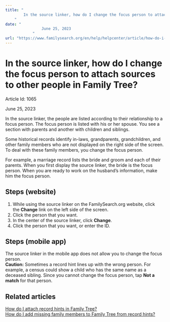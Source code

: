 ```yaml
---
title: "
        In the source linker, how do I change the focus person to attach sources to other people in Family Tree?
    "
date: "
                June 25, 2023
            "
url: "https://www.familysearch.org/en/help/helpcenter/article/how-do-i-attach-the-other-people-in-a-record-hint-in-family-tree"
---
```





# In the source linker, how do I change the focus person to attach sources to other people in Family Tree?



Article Id: 1065

June 25, 2023

















In the source linker, the people are listed according to their relationship to a focus person. The focus person is listed with his or her spouse. You see a section with parents and another with children and siblings.

Some historical records identify in\-laws, grandparents, grandchildren, and other family members who are not displayed on the right side of the screen. To deal with these family members, you change the focus person.

For example, a marriage record lists the bride and groom and each of their parents. When you first display the source linker, the bride is the focus person. When you are ready to work on the husband’s information, make him the focus person.  


## Steps (website)


1. While using the source linker on the FamilySearch.org website, click the **Change** link on the left side of the screen.
2. Click the person that you want.
3. In the center of the source linker, click **Change**.
4. Click the person that you want, or enter the ID.

## Steps (mobile app)


The source linker in the mobile app does not allow you to change the focus person.   
**Caution:** Sometimes a record hint lines up with the wrong person. For example, a census could show a child who has the same name as a deceased sibling. Since you cannot change the focus person, tap **Not a match** for that person.   


## Related articles


[How do I attach record hints in Family Tree?](https://www.familysearch.org/en/help/helpcenter/article/how-do-i-attach-record-hints-in-family-tree)  
[How do I add missing family members to Family Tree from record hints?](https://www.familysearch.org/en/help/helpcenter/article/how-do-i-add-missing-family-members-to-family-tree-from-record-hints)











